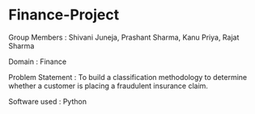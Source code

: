 # Finance-Project

Group Members : Shivani Juneja, Prashant Sharma,
                Kanu Priya, Rajat Sharma

Domain : Finance

Problem Statement : To build a classification methodology to determine whether a customer is placing a fraudulent insurance claim.

Software used : Python




